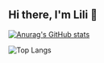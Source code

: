 ## Hi there, I'm Lili 👋

<!--
**lilint1/lilint1** is a ✨ _special_ ✨ repository because its `README.md` (this file) appears on your GitHub profile.

Here are some ideas to get you started:

- 🔭 I’m currently working on ...
- 🌱 I’m currently learning ...
- 👯 I’m looking to collaborate on ...
- 🤔 I’m looking for help with ...
- 💬 Ask me about ...
- 📫 How to reach me: ...
- 😄 Pronouns: ...
- ⚡ Fun fact: ...
-->

[![Anurag's GitHub stats](https://github-readme-stats.vercel.app/api?username=lilint1&show_icons=true&theme=nightowl)](https://github.com/anuraghazra/github-readme-stats)

![Top Langs](https://github-readme-stats.vercel.app/api/top-langs/?username=lilint1&layout=compact)
